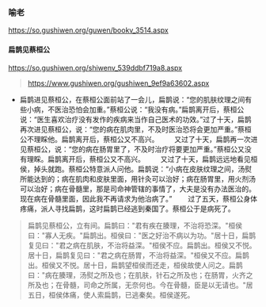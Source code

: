 ### 喻老
https://so.gushiwen.org/guwen/bookv_3514.aspx
#### 扁鹊见蔡桓公
https://so.gushiwen.org/shiwenv_539ddbf719a8.aspx
>https://www.gushiwen.org/gushiwen_9ef9a63602.aspx

- 扁鹊进见蔡桓公，在蔡桓公面前站了一会儿，扁鹊说：“您的肌肤纹理之间有些小病，不医治恐怕会加重。”蔡桓公说：“我没有病。”扁鹊离开后，蔡桓公说：“医生喜欢治疗没有发作的疾病来当作自己医术的功效。”过了十天，扁鹊再次进见蔡桓公，说：“您的病在肌肉里，不及时医治恐将会更加严重。”蔡桓公不理睬他。扁鹊离开后，蔡桓公又不高兴。
　　又过了十天，扁鹊再一次进见蔡桓公，说：“您的病在肠胃里了，不及时治疗将要更加严重。”蔡桓公又没有理睬。扁鹊离开后，蔡桓公又不高兴。
　　又过了十天，扁鹊远远地看见桓侯，掉头就跑。蔡桓公特意派人问他。扁鹊说：“小病在皮肤纹理之间，汤熨所能达到的；病在肌肉和皮肤里面，用针灸可以治好；病在肠胃里，用火剂汤可以治好；病在骨髓里，那是司命神管辖的事情了，大夫是没有办法医治的。现在病在骨髓里面，因此我不再请求为他治病了。”
　　过了五天，蔡桓公身体疼痛，派人寻找扁鹊，这时扁鹊已经逃到秦国了。蔡桓公于是病死了。
>扁鹊见蔡桓公，立有间。扁鹊曰："君有疾在腠理，不治将恐深。"桓侯曰："寡人无疾。"扁鹊出。桓侯曰："医之好治不病以为功。"居十日，扁鹊复见曰："君之病在肌肤，不治将益深。"桓侯不应。扁鹊出。桓侯又不悦。居十日，扁鹊复见曰："君之病在肠胃，不治将益深。"桓侯又不应。扁鹊出。桓侯又不悦。居十日，扁鹊望桓侯而还走，桓侯故使人问之。扁鹊曰："病在腠理，汤熨之所及也；在肌肤，针石之所及也；在肠胃，火齐之所及也；在骨髓，司命之所属，无奈何也。今在骨髓，臣是以无请也。"居五日，桓侯体痛，使人索扁鹊，已逃秦矣。桓侯遂死。
